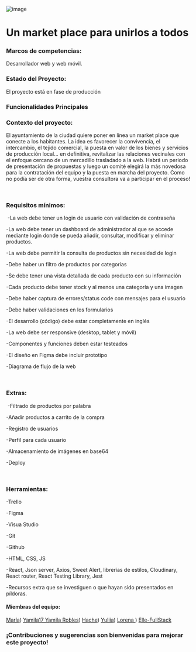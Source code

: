 
![image](https://github.com/MNblue/Proyecto5/assets/153823346/dac7671f-6003-4029-9a85-86fd77c26c07)


# Un market place para unirlos a todos

### Marcos de competencias:
Desarrollador web y web móvil.

### Estado del Proyecto:
El proyecto está en fase de producción

### Funcionalidades Principales

### Contexto del proyecto:
El ayuntamiento de la ciudad quiere poner en línea un market place que conecte a los habitantes. La idea es favorecer la convivencia, el intercambio, el tejido comercial, la puesta en valor de los bienes y servicios de producción local... en definitiva, revitalizar las relaciones vecinales con el enfoque cercano de un mercadillo trasladado a la web. Habrá un periodo de presentación de propuestas y luego un comité elegirá la más novedosa para la contratación del equipo y la puesta en marcha del proyecto. Como no podía ser de otra forma, vuestra consultora va a participar en el proceso!

​
### Requisitos mínimos:
​
-La web debe tener un login de usuario con validación de contraseña

-La web debe tener un dashboard de administrador al que se accede mediante login donde se pueda añadir, consultar, modificar y eliminar productos.

-La web debe permitir la consulta de productos sin necesidad de login

-Debe haber un filtro de productos por categorías

-Se debe tener una vista detallada de cada producto con su información

-Cada producto debe tener stock y al menos una categoría y una imagen

-Debe haber captura de errores/status code con mensajes para el usuario

-Debe haber validaciones en los formularios

-El desarrollo (código) debe estar completamente en inglés

-La web debe ser responsive (desktop, tablet y móvil)

-Componentes y funciones deben estar testeados

-El diseño en Figma debe incluir prototipo

-Diagrama de flujo de la web

​
### Extras:

​
-Filtrado de productos por palabra

-Añadir productos a carrito de la compra

-Registro de usuarios

-Perfil para cada usuario

-Almacenamiento de imágenes en base64

-Deploy

​

### Herramientas:

​-Trello

-Figma

-Visua Studio

-Git

-Github

-HTML, CSS, JS

-React, Json server, Axios, Sweet Alert, librerías de estilos, Cloudinary, React router, React Testing Library, Jest

-Recursos extra que se investiguen o que hayan sido presentados en píldoras.

#### Miembras del equipo:

[María](https://github.com/MNblue))
[Yamila17 Yamila Robles](https://github.com/Yamila17))
[Hache](https://github.com/hacheproud))
[Yuliia](https://github.com/YuliiaBi1a))
[Lorena ](https://github.com/Lorena-Rodriguez))
[Elle-FullStack](https://github.com/Elle-FullStack) 

### ¡Contribuciones y sugerencias son bienvenidas para mejorar este proyecto!
